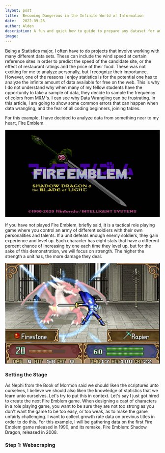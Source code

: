 ```yaml
---
layout: post
title:  Becoming Dangerous in the Infinite World of Information
date:   2022-09-26
author: Alden
description: A fun and quick how to guide to prepare any dataset for analysis
image: 
---
```

 
Being a Statistics major, I often have to do projects that involve working with many different data sets.  These can include the wind speed at certain reference sites
in order to predict the speed of the candidate site, or the effect of restaurant ratings and the price of their food.  These was not exciting for me to analyze 
personally, but I recognize their importance.  However, one of the reasons I enjoy statistics is for the potential one has to analyze the infinite amount of data
available for free on the web.  This is why I do not understand why when many of my fellow students have the opportunity to take a sample of data, they decide to
sample the frequency of colors from M&M's.  I can see why Data Wrangling can be frustrating.  In this article, I am going to show some common errors that can happen when data wrangling, and the fear of all coding beginners, joining tables.

For this example, I have decided to analyze data from something near to my heart, Fire Emblem.

![Test Image](https://github.com/aldenm01/stat386-projects/blob/main/assets/images/Fire_Emblem_Shadow_Dragon_Blade_of_Light_4.jpg)

If you have not played Fire Emblem, briefly said, it is a tactical role playing game where you control an army of different soldiers with their own personalities
and talents.  If a unit defeats enough enemy soldiers, they gain experience and level up.  Each character has eight stats that have a different percent chance of increasing by one each time they level up, but for the sake of this demonstration, we will focus on strength.  The higher the strength a unit has, the more damage they deal.

![Test Image](https://github.com/aldenm01/stat386-projects/blob/main/assets/images/Fire_Emblem_Battle.png)

### Setting the Stage

As Nephi from the Book of Mormon said we should liken the scriptures unto ourselves, I believe we should also liken the knowledge
of statistics that we learn unto ourselves. Let's try to put this in context.  Let's say I just got hired to create the next Fire Emblem game.  When designing
a cast of characters in a role playing game, you want to be sure they are not too strong as you don't want the game to be too easy, or too weak, as to make
the game unfairly challenging.  I want to collect growth rate data on previous titles in order to do this.  For this example, I will be gathering data on the first Fire Emblem game released in 1990, and its remake, Fire Emblem: Shadow Dragon, released in 2008.

### Step 1: Webscraping

